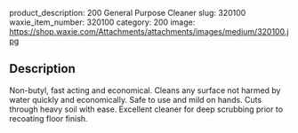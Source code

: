 product_description: 200 General Purpose Cleaner
slug: 320100
waxie_item_number: 320100
category: 200
image: https://shop.waxie.com/Attachments/attachments/images/medium/320100.jpg

## Description
Non-butyl, fast acting and economical. Cleans any surface not harmed by water quickly and economically. Safe to use and mild on hands. Cuts through heavy soil with ease. Excellent cleaner for deep scrubbing prior to recoating floor finish.
